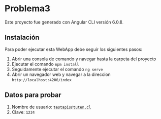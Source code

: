 # Problema3

Este proyecto fue generado con Angular CLI versión 6.0.8.

## Instalación

Para poder ejecutar esta WebApp debe seguir los siguientes pasos:
1. Abrir una consola de comando y navegar hasta la carpeta del proyecto
2. Ejecutar el comando <code>npm install</code>
3. Seguidamente ejecutar el comando <code>ng serve</code>
4. Abrir un navegador web y navegar a la direccion <code>http://localhost:4200/index</code>

## Datos para probar

1. Nombre de usuario: <code>testapis@tuten.cl</code>
2. Clave: <code>1234</code>
